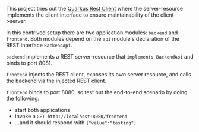 This project tries out the [Quarkus Rest Client](https://quarkus.io/guides/rest-client) where the server-resource implements the client interface to ensure maintainability of the client->server.

In this contrived setup there are two application modules: `backend` and `frontend`. Both modules depend on the `api` module's declaration of the REST interface `BackendApi`.

`backend` implements a REST server-resource that `implements BackendApi` and binds to port 8081.

`frontend` injects the REST client, exposes its own server resource, and calls the backend via the injected REST client.

`frontend` binds to port 8080, so test out the end-to-end scenario by doing the following:
- start both applications
- invoke a `GET http://localhost:8080/frontend`
- ...and it should respond with `{"value":"testing"}`